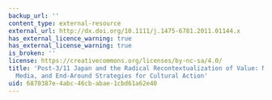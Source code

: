 ```yaml
---
backup_url: ''
content_type: external-resource
external_url: http://dx.doi.org/10.1111/j.1475-6781.2011.01144.x
has_external_licence_warning: true
has_external_license_warning: true
is_broken: ''
license: https://creativecommons.org/licenses/by-nc-sa/4.0/
title: 'Post-3/11 Japan and the Radical Recontextualization of Value: Music, Social
  Media, and End-Around Strategies for Cultural Action'
uid: 6870387e-4abc-46cb-abae-1cbd61a62e40
---
```

